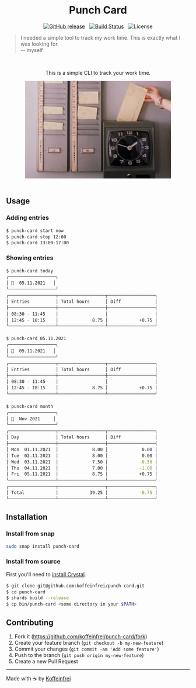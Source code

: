 <h1 align="center">Punch Card</h1>

<div align="center">

[![GitHub release](https://img.shields.io/github/v/release/koffeinfrei/punch-card.svg?style=flat-square)](https://github.com/koffeinfrei/punch-card/releases)
&nbsp;
[![Build Status](https://img.shields.io/github/workflow/status/koffeinfrei/punch-card/CI.svg?label=CI&style=flat-square)](https://github.com/koffeinfrei/punch-card/actions)
&nbsp;
![License](https://img.shields.io/github/license/koffeinfrei/punch-card.svg?style=flat-square)

</div>

> I needed a simple tool to track my work time. This is exactly what I was looking for.<br> -- myself

<br>

<div align="center">

This is a simple CLI to track your work time.

<img src="./punch-card.webp" />

</div>

<br>

## Usage

### Adding entries

```sh
$ punch-card start now
$ punch-card stop 12:00
$ punch-card 13:00-17:00
```

### Showing entries

```sh
$ punch-card today
╭──────────────────╮
│ 📅  05.11.2021   │
╰──────────────────╯
╭──────────────────┬──────────────────┬──────────────────╮
│ Entries          │ Total hours      │ Diff             │
├──────────────────┼──────────────────┼──────────────────┤
│ 08:30 - 11:45    │                  │                  │
│ 12:45 - 18:15    │             8.75 │            +0.75 │
╰──────────────────┴──────────────────┴──────────────────╯

$ punch-card 05.11.2021
╭──────────────────╮
│ 📅  05.11.2021   │
╰──────────────────╯
╭──────────────────┬──────────────────┬──────────────────╮
│ Entries          │ Total hours      │ Diff             │
├──────────────────┼──────────────────┼──────────────────┤
│ 08:30 - 11:45    │                  │                  │
│ 12:45 - 18:15    │             8.75 │            +0.75 │
╰──────────────────┴──────────────────┴──────────────────╯

$ punch-card month
╭──────────────────╮
│ 📅  Nov 2021     │
╰──────────────────╯
╭──────────────────┬──────────────────┬──────────────────╮
│ Day              │ Total hours      │ Diff             │
├──────────────────┼──────────────────┼──────────────────┤
│ Mon  01.11.2021  │             8.00 │             0.00 │
│ Tue  02.11.2021  │             8.00 │             0.00 │
│ Wed  03.11.2021  │             7.50 │            -0.50 │
│ Thu  04.11.2021  │             7.00 │            -1.00 │
│ Fri  05.11.2021  │             8.75 │            +0.75 │
╰──────────────────┴──────────────────┴──────────────────╯
╭──────────────────┬──────────────────┬──────────────────╮
│ Total            │            39.25 │            -0.75 │
╰──────────────────┴──────────────────┴──────────────────╯
```

## Installation

### Install from snap

```bash
sudo snap install punch-card
```

### Install from source

First you'll need to [install
Crystal](https://crystal-lang.org/reference/installation/).

 ```bash
 $ git clone git@github.com:koffeinfrei/punch-card.git
 $ cd punch-card
 $ shards build --release
 $ cp bin/punch-card <some directory in your $PATH>
 ```

## Contributing

1. Fork it (<https://github.com/koffeinfrei/punch-card/fork>)
2. Create your feature branch (`git checkout -b my-new-feature`)
3. Commit your changes (`git commit -am 'Add some feature'`)
4. Push to the branch (`git push origin my-new-feature`)
5. Create a new Pull Request

---

Made with ☕️  by [Koffeinfrei](https://github.com/koffeinfrei)

